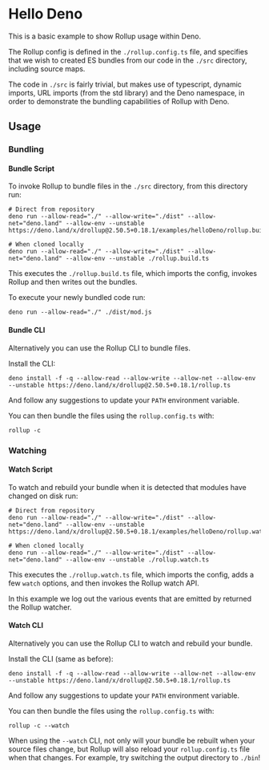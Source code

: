 # Hello Deno

This is a basic example to show Rollup usage within Deno.

The Rollup config is defined in the `./rollup.config.ts` file, and specifies
that we wish to created ES bundles from our code in the `./src` directory,
including source maps.

The code in `./src` is fairly trivial, but makes use of typescript, dynamic
imports, URL imports (from the std library) and the Deno namespace, in order to
demonstrate the bundling capabilities of Rollup with Deno.

## Usage

### Bundling

#### Bundle Script

To invoke Rollup to bundle files in the `./src` directory, from this directory
run:

```console
# Direct from repository
deno run --allow-read="./" --allow-write="./dist" --allow-net="deno.land" --allow-env --unstable https://deno.land/x/drollup@2.50.5+0.18.1/examples/helloDeno/rollup.build.ts

# When cloned locally
deno run --allow-read="./" --allow-write="./dist" --allow-net="deno.land" --allow-env --unstable ./rollup.build.ts
```

This executes the `./rollup.build.ts` file, which imports the config, invokes
Rollup and then writes out the bundles.

To execute your newly bundled code run:

```console
deno run --allow-read="./" ./dist/mod.js
```

#### Bundle CLI

Alternatively you can use the Rollup CLI to bundle files.

Install the CLI:

```console
deno install -f -q --allow-read --allow-write --allow-net --allow-env --unstable https://deno.land/x/drollup@2.50.5+0.18.1/rollup.ts
```

And follow any suggestions to update your `PATH` environment variable.

You can then bundle the files using the `rollup.config.ts` with:

```console
rollup -c
```

### Watching

#### Watch Script

To watch and rebuild your bundle when it is detected that modules have changed
on disk run:

```console
# Direct from repository
deno run --allow-read="./" --allow-write="./dist" --allow-net="deno.land" --allow-env --unstable https://deno.land/x/drollup@2.50.5+0.18.1/examples/helloDeno/rollup.watch.ts

# When cloned locally
deno run --allow-read="./" --allow-write="./dist" --allow-net="deno.land" --allow-env --unstable ./rollup.watch.ts
```

This executes the `./rollup.watch.ts` file, which imports the config, adds a few
`watch` options, and then invokes the Rollup watch API.

In this example we log out the various events that are emitted by returned the
Rollup watcher.

#### Watch CLI

Alternatively you can use the Rollup CLI to watch and rebuild your bundle.

Install the CLI (same as before):

```console
deno install -f -q --allow-read --allow-write --allow-net --allow-env --unstable https://deno.land/x/drollup@2.50.5+0.18.1/rollup.ts
```

And follow any suggestions to update your `PATH` environment variable.

You can then bundle the files using the `rollup.config.ts` with:

```console
rollup -c --watch
```

When using the `--watch` CLI, not only will your bundle be rebuilt when your
source files change, but Rollup will also reload your `rollup.config.ts` file
when that changes. For example, try switching the output directory to `./bin`!
